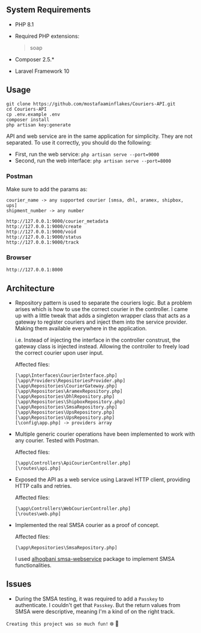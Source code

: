 ## System Requirements

-   PHP 8.1
-   Required PHP extensions:

    > soap

-   Composer 2.5.\*
-   Laravel Framework 10

## Usage

```
git clone https://github.com/mostafaaminflakes/Couriers-API.git
cd Couriers-API
cp .env.example .env
composer install
php artisan key:generate
```

API and web service are in the same application for simplicity. They are not separated. To use it correctly, you should do the following:

-   First, run the web service: `php artisan serve --port=9000`
-   Second, run the web interface: `php artisan serve --port=8000`

### Postman

Make sure to add the params as:

```
courier_name -> any supported courier [smsa, dhl, aramex, shipbox, ups]
shipment_number -> any number
```

```
http://127.0.0.1:9000/courier_metadata
http://127.0.0.1:9000/create
http://127.0.0.1:9000/void
http://127.0.0.1:9000/status
http://127.0.0.1:9000/track
```

### Browser

```
http://127.0.0.1:8000
```

## Architecture

-   Repository pattern is used to separate the couriers logic. But a problem arises which is how to use the correct courier in the controller.
    I came up with a little tweak that adds a singleton wrapper class that acts as a gateway to register couriers and inject them into the service provider. Making them available everywhere in the application.

    i.e. Instead of injecting the interface in the controller construst, the gateway class is injected instead. Allowing the controller to freely load the correct courier upon user input.

    Affected files:

    ```
    [\app\Interfaces\CourierInterface.php]
    [\app\Providers\RepositoriesProvider.php]
    [\app\Repositories\CourierGateway.php]
    [\app\Repositories\AramexRepository.php]
    [\app\Repositories\DhlRepository.php]
    [\app\Repositories\ShipboxRepository.php]
    [\app\Repositories\SmsaRepository.php]
    [\app\Repositories\UpsRepository.php]
    [\app\Repositories\UpsRepository.php]
    [\config\app.php] -> providers array
    ```

-   Multiple generic courier operations have been implemented to work with any courier. Tested with Postman.

    Affected files:

    ```
    [\app\Controllers\ApiCourierController.php]
    [\routes\api.php]
    ```

-   Exposed the API as a web service using Laravel HTTP client, providing HTTP calls and retries.

    Affected files:

    ```
    [\app\Controllers\WebCourierController.php]
    [\routes\web.php]
    ```

-   Implemented the real SMSA courier as a proof of concept.

    Affected files:

    ```
    [\app\Repositories\SmsaRepository.php]
    ```

    I used [alhoqbani smsa-webservice](https://github.com/alhoqbani/smsa-webservice) package to implement SMSA functionalities.

## Issues

-   During the SMSA testing, it was required to add a `Passkey` to authenticate. I couldn't get that `Passkey`. But the return values from SMSA were descriptive, meaning I'm a kind of on the right track.

`Creating this project was so much fun!` :snowflake: :tada:
